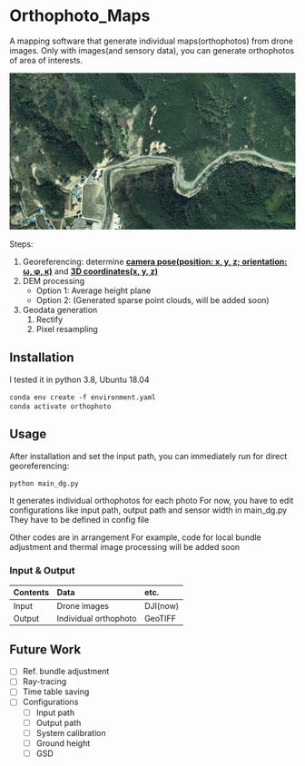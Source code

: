 # Orthophoto_Maps
A mapping software that generate individual maps(orthophotos) from drone images.
Only with images(and sensory data), you can generate orthophotos of area of interests.

![dg_result](figure/dg_result.gif)

Steps:
1. Georeferencing: determine **<u>camera pose(position: x, y, z; orientation: ω, φ, κ)</u>** and **<u>3D coordinates(x, y, z)</u>**
2. DEM processing
   -  Option 1: Average height plane
   -  Option 2: (Generated sparse point clouds, will be added soon)
3. Geodata generation
   1. Rectify
   2. Pixel resampling

## Installation
I tested it in python 3.8, Ubuntu 18.04
```
conda env create -f environment.yaml
conda activate orthophoto
```

## Usage
After installation and set the input path, you can immediately run for direct georeferencing:
```
python main_dg.py
```
It generates individual orthophotos for each photo
For now, you have to edit configurations like input path, output path and sensor width in main_dg.py
They have to be defined in config file

Other codes are in arrangement
For example, code for local bundle adjustment and thermal image processing will be added soon

### Input & Output
| Contents | Data | etc. |
|:----------|:----------|:----------|
| Input | Drone images | DJI(now) |
| Output | Individual orthophoto | GeoTIFF |

## Future Work
- [ ] Ref. bundle adjustment
- [ ] Ray-tracing
- [ ] Time table saving
- [ ] Configurations
	- [ ] Input path
	- [ ] Output path
	- [ ] System calibration
	- [ ] Ground height
	- [ ] GSD
